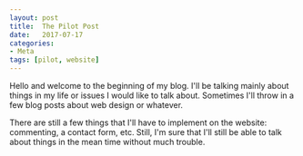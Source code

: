 ```yaml
---
layout: post
title:  The Pilot Post
date:   2017-07-17
categories:
- Meta
tags: [pilot, website]
---
```


Hello and welcome to the beginning of my blog. I'll be talking mainly about
things in my life or issues I would like to talk about. Sometimes I'll throw
in a few blog posts about web design or whatever.

There are still a few things that I'll have to implement on the website:
commenting, a contact form, etc. Still, I'm sure that I'll still be able to
talk about things in the mean time without much trouble.
